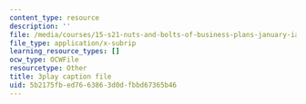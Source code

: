```yaml
---
content_type: resource
description: ''
file: /media/courses/15-s21-nuts-and-bolts-of-business-plans-january-iap-2014/5b2175fbed7663863d0dfbbd67365b46_sfYD3LX-Rgw.srt
file_type: application/x-subrip
learning_resource_types: []
ocw_type: OCWFile
resourcetype: Other
title: 3play caption file
uid: 5b2175fb-ed76-6386-3d0d-fbbd67365b46
---
```

